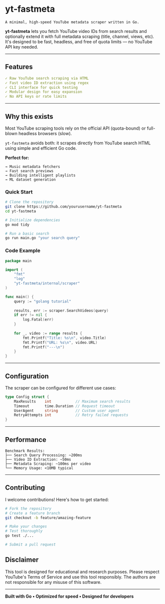 # yt-fastmeta
```
A minimal, high-speed YouTube metadata scraper written in Go.
```

**yt-fastmeta** lets you fetch YouTube video IDs from search results and optionally extend it with full metadata scraping (title, channel, views, etc). It's designed to be fast, headless, and free of quota limits — no YouTube API key needed.

---

## Features
```yaml
✓ Raw YouTube search scraping via HTML
✓ Fast video ID extraction using regex  
✓ CLI interface for quick testing
✓ Modular design for easy expansion
✓ No API keys or rate limits
```

---

## Why this exists
Most YouTube scraping tools rely on the official API (quota-bound) or full-blown headless browsers (slow).

`yt-fastmeta` avoids both: it scrapes directly from YouTube search HTML using simple and efficient Go code.

**Perfect for:**
```
→ Music metadata fetchers
→ Fast search previews  
→ Building intelligent playlists
→ ML dataset generation
```

### Quick Start

```bash
# Clone the repository
git clone https://github.com/yourusername/yt-fastmeta
cd yt-fastmeta

# Initialize dependencies
go mod tidy

# Run a basic search
go run main.go "your search query"
```

### Code Example

```go
package main

import (
    "fmt"
    "log"
    "yt-fastmeta/internal/scraper"
)

func main() {
    query := "golang tutorial"
    
    results, err := scraper.SearchVideos(query)
    if err != nil {
        log.Fatal(err)
    }
    
    for _, video := range results {
        fmt.Printf("Title: %s\n", video.Title)
        fmt.Printf("URL: %s\n", video.URL)
        fmt.Printf("---\n")
    }
}
```
---

## Configuration
The scraper can be configured for different use cases:

```go
type Config struct {
    MaxResults    int           // Maximum search results
    Timeout       time.Duration // Request timeout
    UserAgent     string        // Custom user agent
    RetryAttempts int           // Retry failed requests
}
```

---
## Performance
```
Benchmark Results:
├── Search Query Processing: ~200ms
├── Video ID Extraction: ~50ms  
├── Metadata Scraping: ~100ms per video
└── Memory Usage: <10MB typical
```

---
## Contributing
I welcome contributions! Here's how to get started:
```bash
# Fork the repository
# Create a feature branch
git checkout -b feature/amazing-feature

# Make your changes
# Test thoroughly
go test ./...

# Submit a pull request
```

## Disclaimer

This tool is designed for educational and research purposes. Please respect YouTube's Terms of Service and use this tool responsibly. The authors are not responsible for any misuse of this software.

---

**Built with Go • Optimized for speed • Designed for developers**
